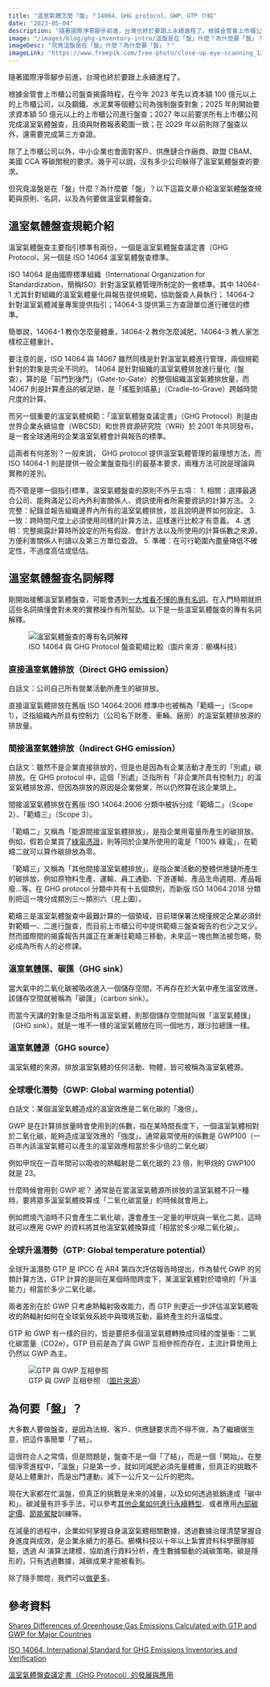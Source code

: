 ```yaml
---
title: "溫室氣體怎麼「盤」？14064、GHG protocol、GWP、GTP 介紹"
date: "2023-05-04"
description: "隨著國際淨零腳步前進，台灣也終於要跟上永續進程了。根據金管會上市櫃公司盤查揭露時程，在今年 2023 年先以資本額 100 億元以上的上市櫃公司，以及鋼鐵、水泥業等個體公司為強制盤查對象。但究竟溫盤是在「盤」什麼？為什麼要「盤」？"
image: "/images/blog/ghg-inventory-intro/溫盤是在「盤」什麼？為什麼要「盤」？.webp"
imageDesc: "究竟溫盤是在「盤」什麼？為什麼要「盤」？"
imageLink: "https://www.freepik.com/free-photo/close-up-eye-scanning_12810820.htm#query=eye&position=2&from_view=search&track=robertav1_2_sidr"
---
```



<p>隨著國際淨零腳步前進，台灣也終於要跟上永續進程了。</p>
<p>根據金管會上市櫃公司盤查揭露時程，在今年 2023 年先以資本額 100 億元以上的上市櫃公司，以及鋼鐵、水泥業等個體公司為強制盤查對象；2025 年則開始要求資本額 50 億元以上的上市櫃公司進行盤查；2027 年以前要求所有上市櫃公司完成溫室氣體盤查，且須與財務報表範圍一致；在 2029 年以前則除了盤查以外，還需要完成第三方查證。</p>
<p>除了上市櫃公司以外，中小企業也會面對客戶、供應鏈合作廠商、歐盟 CBAM、美國 CCA 等碳關稅的要求。幾乎可以說，沒有多少公司躲得了溫室氣體盤查的要求。</p>
<p>但究竟溫盤是在「盤」什麼？為什麼要「盤」？以下這篇文章介紹溫室氣體盤查規範與原則、名詞，以及為何要做溫室氣體盤查。</p>
<h2>溫室氣體盤查規範介紹</h2>
<p>溫室氣體盤查主要指引標準有兩份，一個是溫室氣體盤查議定書（GHG Protocol，另一個是 ISO 14064 溫室氣體盤查標準。</p>
<p>ISO 14064 是由國際標準組織（International Organization for Standardization，簡稱ISO）針對溫室氣體管理所制定的一套標準。其中 14064-1 尤其針對組織的溫室氣體量化與報告提供規範，協助盤查人員執行； 14064-2 針對溫室氣體減量專案提供指引；14064-3 提供第三方查證單位進行確信的標準。</p>
<p>簡單說，14064-1 教你怎麼量體重，14064-2 教你怎麼減肥，14064-3 教人家怎樣校正體重計。</p>
<p>要注意的是，ISO 14064 與 14067 雖然同樣是針對溫室氣體進行管理，兩個規範針對的對象是完全不同的。 14064 是針對組織的溫室氣體排放進行量化（盤查），算的是「前門到後門」（Gate-to-Gate）的整個組織溫室氣體排放量，而 14067 則是計算產品的碳足跡，是「搖籃到墳墓」（Cradle-to-Grave）跨越時間尺度的計算。</p>
<p>而另一個重要的溫室氣體規範：「溫室氣體盤查議定書」（GHG Protocol）則是由世界企業永續協會（WBCSD）和世界資源研究院（WRI）於 2001 年共同發布，是一套全球通用的企業溫室氣體會計與報告的標準。</p>
<p>這兩者有何差別？一般來說， GHG protocol 提供溫室氣體管理的最理想方法，而 ISO 14064-1 則是提供一般企業盤查指引的最基本要求，兩種方法可說是理論與實務的差別。</p>
<p>而不管是哪一個指引標準，溫室氣體盤查的原則不外乎五項：
1. 相關：選擇最適合公司、能夠滿足公司內外利害關係人、資訊使用者所需要資訊的計算方法。
2. 完整：紀錄並報告組織邊界內所有的溫室氣體排放，並且說明邊界如何設定。
3. 一致：跨時間尺度上必須使用同樣的計算方法，這樣進行比較才有意義。
4. 透明：完整揭露計算時所設定的所有假設、會計方法以及所使用的計算係數之來源，方便利害關係人判讀以及第三方單位查證。
5. 準確：在可行範圍內盡量降低不確定性，不過度高估或低估。</p>
<h2>溫室氣體盤查名詞解釋</h2>
<p>剛開始接觸溫室氣體盤查，可能會遇到<a href="./content_1">一大堆看不懂的專有名詞</a>。在入門時期就把這些名詞搞懂會對未來的實務操作有所幫助。以下是一些溫室氣體盤查的專有名詞解釋。</p>
<figure id="_figure-2">
<img alt="溫室氣體盤查的專有名詞解釋" src="/images/blog/ghg-inventory-intro/溫室氣體盤查的專有名詞解釋.webp" />
<figcaption>ISO 14064 與 GHG Protocol 盤查範疇比較（圖片來源：櫛構科技）</figcaption>
</figure>
<h3>直接溫室氣體排放（Direct GHG emission）</h3>
<p>白話文：公司自己所有營業活動所產生的碳排放。</p>
<p>直接溫室氣體排放在舊版 ISO 14064:2006 標準中也被稱為「範疇一」（Scope 1），泛指組織內所具有控制力（公司名下財產、車輛、廠房）的溫室氣體排放源的排放量。</p>
<h3>間接溫室氣體排放（Indirect GHG emission）</h3>
<p>白話文：雖然不是企業直接排放的，但是也是因為有企業活動才產生的「別處」碳排放。在 GHG protocol 中，這個「別處」泛指所有「非企業所具有控制力」的溫室氣體排放源，但因為排放的原因是企業營業，所以仍然算在該企業頭上。</p>
<p>間接溫室氣體排放在舊版 ISO 14064:2006 分類中被拆分成「範疇二」（Scope 2）、「範疇三」（Scope 3）。</p>
<p>「範疇二」又稱為「能源間接溫室氣體排放」，是指企業用電量所產生的碳排放。例如，假若企業買了<a href="https://greenimpact.cc/zh-TW/article/5311r/%E8%B2%B7%E7%B6%A0%E9%9B%BB%E6%9C%89%E6%B2%92%E6%9C%89%E5%90%8C%E6%99%82%E8%B2%B7%E5%88%B0%E7%A2%B3%E6%AC%8A">綠電憑證</a>，則等同於企業所使用的電是「100% 綠電」，在範疇二就可以算作碳排放為零。</p>
<p>「範疇三」又稱為「其他間接溫室氣體排放」，是指企業活動的整體供應鏈所產生的碳排放，例如原物料生產、運輸、員工通勤、下游運輸、產品生命週期、產品報廢...等。在 GHG protocol 分類中共有十五個類別，而新版 ISO 14064:2018 分類則把這一塊分成類別三～類別六（見上圖）。</p>
<p>範疇三是溫室氣體盤查中最難計算的一個領域，目前環保署法規僅規定企業必須針對範疇一、二進行盤查，而目前上市櫃公司中提供範疇三盤查報告的也少之又少。然而國際間的揭露報告共識正在漸漸往範疇三移動，未來這一塊也無法被忽略，勢必成為所有人的必修課。</p>
<h3>溫室氣體匯、碳匯（GHG sink）</h3>
<p>當大氣中的二氧化碳被吸收進入一個儲存空間，不再存在於大氣中產生溫室效應，該儲存空間就被稱為「碳匯」（carbon sink）。</p>
<p>而當今天講的對象是泛指所有溫室氣體，則那個儲存空間就叫做「溫室氣體匯」（GHG sink）。就是一堆不一樣的溫室氣體放在同一個地方，跟沙拉總匯一樣。</p>
<h3>溫室氣體源（GHG source）</h3>
<p>溫室氣體的來源。排放溫室氣體的任何活動、物體，皆可被稱為溫室氣體源。</p>
<h3>全球暖化潛勢（GWP: Global warming potential）</h3>
<p>白話文：某個溫室氣體造成的溫室效應是二氧化碳的「幾倍」。</p>
<p>GWP 是在計算排放量時會使用到的係數，指在某時間長度下，一個溫室氣體相對於二氧化碳，能夠造成溫室效應的「強度」。通常最常使用的係數是 GWP100（一百年內該溫室氣體可以產生的溫室效應相當於多少倍的二氧化碳）</p>
<p>例如甲烷在一百年間可以吸收的熱輻射是二氧化碳的 23 倍，則甲烷的 GWP100 就是 23。</p>
<p>什麼時候會用到 GWP 呢？ 通常是在當溫室氣體源所排放的溫室氣體不只一種時，要將眾多溫室氣體換算成「二氧化碳當量」的時候就會用上。</p>
<p>例如燃燒汽油時不只會產生二氧化碳，還會產生一定量的甲烷與一氧化二氮，這時就可以應用 GWP 的資料將其他溫室氣體換算成「相當於多少噸二氧化碳」。</p>
<h3>全球升溫潛勢（GTP: Global temperature potential）</h3>
<p>全球升溫潛勢 GTP 是 IPCC 在 AR4 第四次評估報告時提出，作為替代 GWP 的另類計算方法，GTP 計算的是同在某個時間跨度下，某溫室氣體對於環境的「升溫能力」相當於多少二氧化碳。</p>
<p>兩者差別在於 GWP 只考慮熱輻射吸收能力，而 GTP 則更近一步評估溫室氣體吸收的熱輻射如何在全球氣候系統中與環境互動，最終產生的升溫幅度。</p>
<p>GTP 和 GWP 有一樣的目的，皆是要把多個溫室氣體轉換成同樣的度量衡：二氧化碳當量（CO2e）。GTP 目前是為了與 GWP 互相參照而存在，主流計算使用上仍然以 GWP 為主。</p>
<figure id="_figure-3">
<img alt="GTP 與 GWP 互相參照" src="/images/blog/ghg-inventory-intro/GTP 與 GWP 互相參照.webp" />
<figcaption>GTP 與 GWP 互相參照 （<a href='https://www.researchgate.net/figure/year-GWP-and-GTP-of-some-GHGs_tbl1_273792148'>圖片來源</a>）</figcaption>
</figure>
<h2>為何要「盤」？</h2>
<p>大多數人要做盤查，是因為法規、客戶、供應鏈要求而不得不做，為了繼續做生意，把這件事簡單「了結」。</p>
<p>這很符合人之常情，但是問題是，盤查不是一個「了結」，而是一個「開始」。在整個淨零進程中，「溫盤」只是第一步，就如同減肥必須先量體重，但真正的挑戰不是站上體重計，而是出門運動，減下一公斤又一公斤的肥肉。</p>
<p>現在大家都在忙溫盤，但真正的挑戰是未來的減量，以及如何透過抵銷達成「碳中和」。碳減量有許多手法，可以參考<a href="./south-east-asia-esg-status">其他企業如何進行永續轉型</a>、或者應用<a href="./internal-carbon-pricing">內部碳定價</a>、<a href="./eco-driving-case">節能駕駛</a>訓練等。</p>
<p>在減量的過程中，企業如何掌握自身溫室氣體相關數據，透過數據治理清楚掌握自身進度與成效，是企業永續力的基石。櫛構科技以十年以上紮實資料科學團隊經驗，透過 AI 演算法建模，協助進行資料分析，產生數據驅動的減碳策略。碳是隱形的，只有透過數據，減碳成果才能被看到。</p>
<p>除了隨手關燈，我們可以<a href="https://combogic.com/">做更多</a>。</p>
<h2>參考資料</h2>
<p><a href="https://www.sciencedirect.com/science/article/pii/S1674927813500177">Shares Differences of Greenhouse Gas Emissions Calculated with GTP and GWP for Major Countries</a></p>
<p><a href="https://www3.epa.gov/ttnchie1/conference/ei16/session13/wintergreen.pdf">ISO 14064, International Standard for GHG Emissions Inventories and Verification</a></p>
<p><a href="https://proj.ftis.org.tw/eta/WebPhotos/2017/088-10-%E6%BA%AB%E5%AE%A4%E6%B0%A3%E9%AB%94%E7%9B%A4%E6%9F%A5%E8%AD%B0%E5%AE%9A%E6%9B%B8(GHG Protocol)%E7%9A%84%E7%99%BC%E5%B1%95%E8%88%87%E6%87%89%E7%94%A8.pdf">溫室氣體盤查議定書（GHG Protocol）的發展與應用</a></p>



